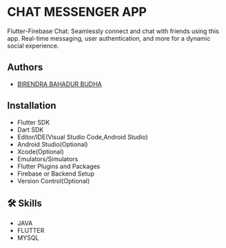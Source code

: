 
# CHAT MESSENGER APP

Flutter-Firebase Chat: Seamlessly connect and chat with friends using this app. Real-time messaging, user authentication, and more for a dynamic social experience.


## Authors

- [BIRENDRA BAHADUR BUDHA](https://github.com/Birendra999)



## Installation
- Flutter SDK
- Dart SDK
- Editor/IDE(Visual Studio Code,Android Studio)
- Android Studio(Optional)
- Xcode(Optional)
- Emulators/Simulators
- Flutter Plugins and Packages
- Firebase or Backend Setup
- Version Control(Optional)



    
## 🛠 Skills
- JAVA
- FLUTTER
- MYSQL

